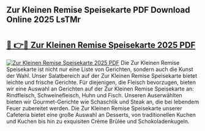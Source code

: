 ## Zur Kleinen Remise Speisekarte PDF Download Online 2025 LsTMr

# <h2><a href="http://gc8dfrq.nevu.top/?p=Zur+Kleinen+Remise+Speisekarte">🔗 👉🔴 Zur Kleinen Remise Speisekarte 2025 PDF</a></h2>

[![Zur Kleinen Remise Speisekarte 2025 PDF](https://i.imgur.com/dBaPXMq.png)](http://gc8dfrq.nevu.top/?p=Zur+Kleinen+Remise+Speisekarte)
Die Zur Kleinen Remise Speisekarte ist nicht nur eine Liste von Gerichten, sondern auch die Kunst der Wahl. Unser Salatbereich auf der Zur Kleinen Remise Speisekarte bietet leichte und frische Gerichte. Für diejenigen, die Fleisch bevorzugen, bieten wir eine Auswahl an Gerichten auf der Zur Kleinen Remise Speisekarte an: Rindfleisch, Schweinefleisch, Huhn und Fisch. Unseren Auserwählten bieten wir Gourmet-Gerichte wie Schaschlik und Steak an, die bei lebendem Feuer zubereitet werden. Die Zur Kleinen Remise Speisekarte unserer Cafeteria bietet eine große Auswahl an Desserts, von traditionellen Kuchen und Kuchen bis hin zu exquisiten Crème Brûlée und Schokoladenkugeln.
